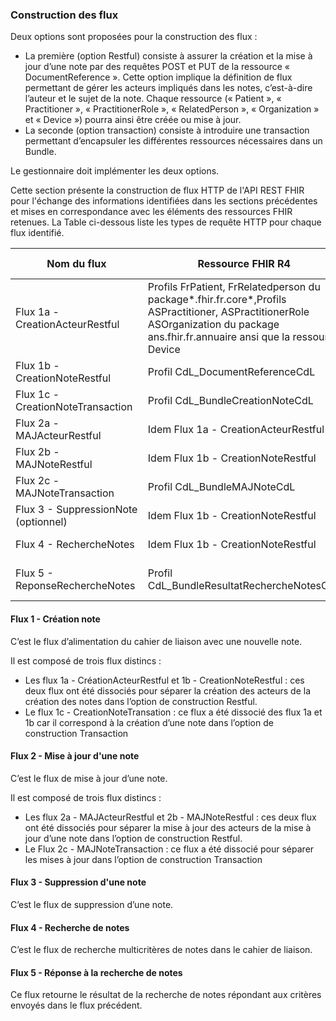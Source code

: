 ### Construction des flux

Deux options sont proposées pour la construction des flux :

* La première (option Restful) consiste à assurer la création et la mise à jour d’une note par des requêtes POST et PUT de la ressource « DocumentReference ». Cette option implique la définition de flux permettant de gérer les acteurs impliqués dans les notes, c’est-à-dire l’auteur et le sujet de la note. Chaque ressource (« Patient », « Practitioner », « PractitionerRole », « RelatedPerson », « Organization » et « Device ») pourra ainsi être créée ou mise à jour.
* La seconde (option transaction) consiste à introduire une transaction permettant d’encapsuler les différentes ressources nécessaires dans un Bundle.

Le gestionnaire doit implémenter les deux options.

Cette section présente la construction de flux HTTP de l'API REST FHIR pour l'échange des informations identifiées dans les sections précédentes et mises en correspondance avec les éléments des ressources FHIR retenues. La Table ci-dessous liste les types de requête HTTP pour chaque flux identifié.

| Nom du flux                     | Ressource FHIR R4                    | Requête http     |
| ------------------------------- | ------------------------------------ | ---------------- |
| Flux 1a - CreationActeurRestful | Profils FrPatient, FrRelatedperson du package*.fhir.fr.core*,Profils ASPractitioner, ASPractitionerRole ASOrganization du package ans.fhir.fr.annuaire ansi que la ressource Device           | HTTP POST     |
| Flux 1b - CreationNoteRestful   | Profil CdL_DocumentReferenceCdL      | HTTP POST        |
| Flux 1c - CreationNoteTransaction | Profil CdL_BundleCreationNoteCdL   | HTTP POST        |
| Flux 2a - MAJActeurRestful      | Idem Flux 1a - CreationActeurRestful | HTTP PUT         |
| Flux 2b - MAJNoteRestful        | Idem Flux 1b - CreationNoteRestful   | HTTP PUT         |
| Flux 2c - MAJNoteTransaction    | Profil CdL_BundleMAJNoteCdL          | HTTP POST        |
| Flux 3 - SuppressionNote (optionnel) | Idem Flux 1b - CreationNoteRestful | HTTP DELETE   |
| Flux 4 - RechercheNotes         | Idem Flux 1b - CreationNoteRestful   | HTTP GET         |
| Flux 5 - ReponseRechercheNotes  | Profil CdL_BundleResultatRechercheNotesCdL | Réponse à la requête  |

#### Flux 1 - Création note

C’est le flux d’alimentation du cahier de liaison avec une nouvelle note.

Il est composé de trois flux distincs :

* Les flux 1a - CréationActeurRestful et 1b - CreationNoteRestful : ces deux flux ont été dissociés pour séparer la création des acteurs de la création des notes dans l’option de construction Restful.
* Le flux 1c - CreationNoteTransation : ce flux a été dissocié des flux 1a et 1b car il correspond à la création d’une note dans l’option de construction Transaction

#### Flux 2 - Mise à jour d'une note

C’est le flux de mise à jour d’une note.

Il est composé de trois flux distincs :

* Les flux 2a - MAJActeurRestful et 2b - MAJNoteRestful : ces deux flux ont été dissociés pour séparer la mise à jour des acteurs de la mise à jour d’une note dans l’option de construction Restful.
* Le Flux 2c - MAJNoteTransaction : ce flux a été dissocié pour séparer les mises à jour dans l’option de construction Transaction

#### Flux 3 - Suppression d'une note

C’est le flux de suppression d’une note.

#### Flux 4 - Recherche de notes

C’est le flux de recherche multicritères de notes dans le cahier de liaison.

#### Flux 5 - Réponse à la recherche de notes

Ce flux retourne le résultat de la recherche de notes répondant aux critères envoyés dans le flux précédent.
